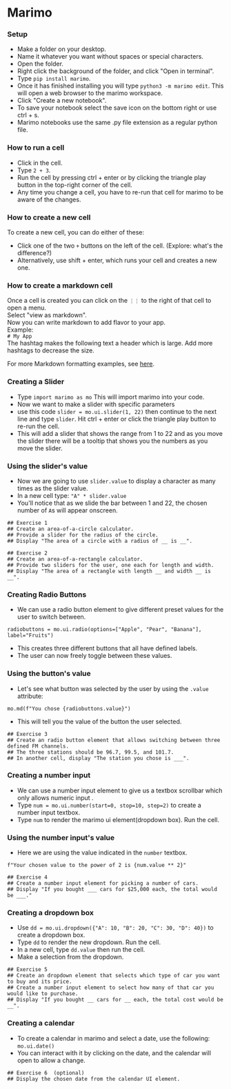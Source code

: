# Marimo

### Setup 

- Make a folder on your desktop. 
- Name it whatever you want without spaces or special characters.
- Open the folder.
- Right click the background of the folder, and click "Open in terminal".
- Type `pip install marimo`.  
- Once it has finished installing you will type `python3 -m marimo edit`. This will open a web browser to the marimo workspace.
- Click "Create a new notebook".
- To save your notebook select the save icon on the bottom right or use ctrl + s.
- Marimo notebooks use the same .py file extension as a regular python file.

### How to run a cell

- Click in the cell.
- Type `2 + 3`.
- Run the cell by pressing ctrl + enter or by clicking the triangle play button in the top-right corner of the cell.
- Any time you change a cell, you have to re-run that cell for marimo to be aware of the changes. 

### How to create a new cell

To create a new cell, you can do either of these:
- Click one of the two `+` buttons on the left of the cell. (Explore: what's the difference?)
- Alternatively, use shift + enter, which runs your cell and creates a new one.

### How to create a markdown cell

Once a cell is created you can click on the `⋮⋮` to the right of that cell to open a menu.  
Select "view as markdown".  
Now you can write markdown to add flavor to your app.  
Example:  
`# My App`  
The hashtag makes the following text a header which is large. Add more hashtags to decrease the size.

For more Markdown formatting examples, see [here](https://docs.github.com/en/get-started/writing-on-github/getting-started-with-writing-and-formatting-on-github/basic-writing-and-formatting-syntax).

### Creating a Slider

- Type `import marimo as mo`  This will import marimo into your code.
- Now we want to make a slider with specific parameters 
- use this code `slider = mo.ui.slider(1, 22)` then continue to the next line and type `slider`.  Hit ctrl + enter or click the triangle play button to re-run the cell.
- This will add a slider that shows the range from 1 to 22 and as you move the slider there will be a tooltip that shows you the numbers as you move the slider.

### Using the slider's value

- Now we are going to use `slider.value` to display a character as many times as the slider value.
- In a new cell type: `"A" * slider.value`
- You'll notice that as we slide the bar between 1 and 22, the chosen number of `A`s will appear onscreen.

```
## Exercise 1
## Create an area-of-a-circle calculator.
## Provide a slider for the radius of the circle.
## Display "The area of a circle with a radius of __ is __".

## Exercise 2
## Create an area-of-a-rectangle calculator.
## Provide two sliders for the user, one each for length and width.
## Display "The area of a rectangle with length __ and width __ is __".
```

### Creating Radio Buttons

- We can use a radio button element to give different preset values for the user to switch between.

`radiobuttons = mo.ui.radio(options=["Apple", "Pear", "Banana"], label="Fruits")`

- This creates three different buttons that all have defined labels.
- The user can now freely toggle between these values.

### Using the button's value

- Let's see what button was selected by the user by using the `.value` attribute:

`mo.md(f"You chose {radiobuttons.value}")`

- This will tell you the value of the button the user selected.

```
## Exercise 3
## Create an radio button element that allows switching between three defined FM channels.
## The three stations should be 96.7, 99.5, and 101.7.
## In another cell, display "The station you chose is ___".
```

### Creating a number input

- We can use a number input element to give us a textbox scrollbar which only allows numeric input .
- Type `num = mo.ui.number(start=0, stop=10, step=2)` to create a number input textbox.
- Type `num` to render the marimo ui element(dropdown box). Run the cell.

### Using the number input's value

- Here we are using the value indicated in the `number` textbox.

`f"Your chosen value to the power of 2 is {num.value ** 2}"`

```
## Exercise 4
## Create a number input element for picking a number of cars.
## Display "If you bought ___ cars for $25,000 each, the total would be ___."
```

### Creating a dropdown box

- Use `dd = mo.ui.dropdown({"A": 10, "B": 20, "C": 30, "D": 40})` to create a dropdown box.
- Type `dd` to render the new dropdown. Run the cell.
- In a new cell, type `dd.value` then run the cell.
- Make a selection from the dropdown.

```
## Exercise 5
## Create an dropdown element that selects which type of car you want to buy and its price.
## Create a number input element to select how many of that car you would like to purchase.
## Display "If you bought __ cars for __ each, the total cost would be __".
```

### Creating a calendar

- To create a calendar in marimo and select a date, use the following: `mo.ui.date()`
- You can interact with it by clicking on the date, and the calendar will open to allow a change.

```
## Exercise 6  (optional)
## Display the chosen date from the calendar UI element.
```
